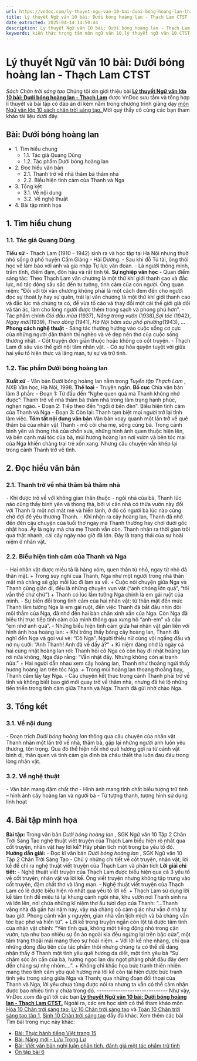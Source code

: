 ```yaml
---
url: https://vndoc.com/ly-thuyet-ngu-van-10-bai-duoi-bong-hoang-lan-thach-lam-ctst-292237
title: Lý thuyết Ngữ văn 10 bài: Dưới bóng hoàng lan - Thạch Lam CTST - Sách Chân trời sáng tạo - VnDoc.com
date_extracted: 2025-04-14 14:50:44
description: Lý thuyết Ngữ văn 10 bài: Dưới bóng hoàng lan - Thạch Lam sách Chân trời sáng tạo được VnDoc sưu tầm và giới thiệu  để tham khảo chuẩn bị cho bài giảng học kì mới sắp tới đây của mình.
keywords: kiến thức trọng tâm môn ngữ văn 10,lý thuyết ngữ văn 10 CTST,ngữ văn lớp 10,ôn tập lý thuyết văn lớp 10,lý thuyết môn ngữ văn 10,lý thuyết văn 10 CTST,Lý thuyết môn ngữ văn 10 bài Dưới bóng hoàng lan - Thạch Lam,Dưới bóng hoàng lan - Thạch Lam,trắc nghiệm ngữ văn 10 CTST,văn 10 chân trời sáng tạo
---
```


# Lý thuyết Ngữ văn 10 bài: Dưới bóng hoàng lan - Thạch Lam CTST
 _Sách Chân trời sáng tạo_
Chúng tôi xin giới thiệu bài **[Lý thuyết Ngữ văn lớp 10 bài: Dưới bóng hoàng lan - Thạch Lam](<https://vndoc.com/ly-thuyet-ngu-van-10-bai-duoi-bong-hoang-lan-thach-lam-ctst-292237>)** được VnDoc sưu tầm và tổng hợp lí thuyết và bài tập có đáp án đi kèm nằm trong chương trình giảng dạy [môn Ngữ văn lớp 10 sách chân trời sáng tạo. ](<https://vndoc.com/ngu-van-10-chan-troi-sang-tao-tap1>)Mời quý thầy cô cùng các bạn tham khảo tài liệu dưới đây.
## Bài: Dưới bóng hoàng lan
  * 1\. Tìm hiểu chung
    * 1.1. Tác giả Quang Dũng
    * 1.2. Tác phẩm Dưới bóng hoàng lan
  * 2\. Đọc hiểu văn bản 
    * 2.1. Thanh trở về nhà thăm bà thăm nhà
    * 2.2. Biểu hiện tình cảm của Thanh và Nga
  * 3\. Tổng kết
    * 3.1. Về nội dung
    * 3.2. Về nghệ thuật
  * 4\. Bài tập minh họa

## **1\. Tìm hiểu chung**
### **1.1. Tác giả Quang Dũng**
**Tiểu sử**
\- Thạch Lam \(1910 – 1942\) sinh ra và học tập tại Hà Nội nhưng thuở nhỏ sống ở phố huyện Cẩm Giàng - Hải Dương.
\- Sau khi đỗ Tú tài, ông thôi học về làm báo với anh và gia nhập Tự lực văn đoàn.
\- Là người thông minh, trầm tĩnh, điềm đạm, đôn hậu và rất tinh tế.
**Sự nghiệp văn học**
\- Quan điểm sáng tác: Theo Thạch Lam văn chương là một thứ khí giới thanh cao và đắc lực, nó tác động sâu sắc đến tư tưởng, tình cảm của con người. Ông quan niệm: “Đối với tôi văn chương không phải là một cách đem đến cho người đọc sự thoát ly hay sự quên, trái lại văn chương là một thứ khí giới thanh cao và đắc lực mà chúng ta có, để vừa tố cáo và thay đổi một cái thế giới giả dối và tàn ác, làm cho lòng người được thêm trong sạch và phong phú hơn".
\- Tác phẩm chính _Gió đầu mùa_ \(1937\), _Nắng trong vườn_ \(1938\),_Sợi tóc_ \(1942\), _Ngày mới_\(1939\), _Theo dòng_ \(1941\), _Hà Nội băm sáu phố phường_\(1943\), ...
**Phong cách nghệ thuật**
\- Sáng tác thường hướng vào cuộc sống cơ cực của những người dân thành thị nghèo và vẻ đẹp nên thơ của cuộc sống thường nhật.
\- Cốt truyện đơn giản thuộc hoặc không có cốt truyện.
\- Thạch Lam đi sâu vào thế giới nội tâm nhân vật.
\- Có sự hòa quyện tuyệt vời giữa hai yếu tố hiện thực và lãng mạn, tự sự và trữ tình.
### **1.2. Tác phẩm Dưới bóng hoàng lan**
**Xuất xứ**
\- Văn bản Dưới bóng hoàng lan nằm trong _Tuyển tập Thạch Lam_ , NXB Văn học, Hà Nội, 1998.
**Thể loại**
\- Truyện ngắn.
**Bố cục**
Chia văn bản làm 3 phần:
\- Đoạn 1: Từ đầu đến “Nghe quen quá mà Thanh không nhớ được”: Thanh trở về nhà thăm bà thăm nhà trong tâm trạng hạnh phúc, nghẹn ngào.
\- Đoạn 2: Tiếp theo đến “ngồi ở bên đèn”: Biểu hiện tình cảm của Thanh và Nga
\- Đoạn 3: Còn lại: Thanh tạm biệt mọi người trở lại tỉnh làm việc.
**Tóm tắt nội dung văn bản**
Văn bản xoay quanh một lần trở về quê thăm bà của nhân vật Thanh - mồ côi cha mẹ, sống cùng bà. Trong cảnh bình yên và thong thả của chốn xưa, những hình ảnh quen thuộc hiện lên, và bên cạnh mái tóc của bà, mùi hương hoàng lan nơi vườn và bên tóc mai của Nga khiến chàng trai trẻ xốn xang. Nhưng câu chuyện vẫn khép lại trong cảnh Thanh trở về tỉnh.
## **2\. Đọc hiểu văn bản**
### **2.1. Thanh trở về nhà thăm bà thăm nhà**
\- Khi được trở về với không gian thân thuộc - ngôi nhà của bà, Thanh lúc nào cũng thấy bình yên và thong thả, bởi vì căn nhà có thửa vườn này đối với Thanh là một nơi mát mẻ và hiền lành, ở đó có người bà lúc nào cũng chờ đợi để yêu thương Thanh.
\- Khi nhận ra cây hoàng lan, Thanh đã nhớ đến đến câu chuyện của tuổi thơ ngày mà Thanh thường hay chơi dưới gốc nhặt hoa. Ấy là ngày mà cha mẹ Thanh vẫn còn. Thanh nhận ra thời gian trôi qua thật nhanh, cái cây ngày nào giờ đã lớn.
Đây là trạng thái của sự hoài niệm ở nhân vật.
### **2.2. Biểu hiện tình cảm của Thanh và Nga**
\- Hai nhân vật được miêu tả là hàng xóm, quen thân từ nhỏ, ngay từ nhỏ đã thân mật.
\+ Trong suy nghĩ của Thanh, Nga như một người trong nhà thân mật mà chàng sẽ gặp mỗi lúc đi làm xa về.
\+ Cuộc nói chuyện giữa Nga và Thanh cũng giản dị, đều là những chuyện vụn vặt \(“anh chóng lớn quá”, “tôi vẫn thế chứ chứ”\)
\+ Thanh có lúc lầm tưởng Nga chính là em gái ruột của mình.
\- Sự biến đổi trong tình cảm của hai nhân vật: từ thân mật đến mức Thanh lầm tưởng Nga là em gái ruột, đến việc Thanh đã bắt đầu nhìn đôi môi thắm của Nga, đã nhớ đến hai bàn chân xinh xắn của Nga. Còn Nga đã biểu thị trực tiếp tình cảm của mình thông qua xưng hô “anh-em” và câu “em nhớ anh quá”.
\- Những biểu hiện tình cảm giữa hai nhân vật gắn liền với hình ảnh hoa hoàng lan:
\+ Khi trông thấy bóng cây hoàng lan, Thanh đã nghĩ đến Nga và gọi vui vẻ: “Cô Nga”. Người thiếu nữ cùng vội ngẩng đầu và nở nụ cười: “Anh Thanh\! Anh đã về đấy à?”
\+ Kỉ niệm đáng nhớ là ngày cả hai cùng nhặt hoàng lan rơi: Thanh hỏi cô Nga có còn hay đi nhặt hoàng lan rơi nữa không, Nga đáp rằng: “Vẫn nhặt đấy. Nhưng không còn ai tranh nữa.”
\+ Hai người dẫn nhau xem cây hoàng lan, Thanh như thoảng ngửi thấy hương hoàng lan trên tóc Nga.
\+ Trong mùi hoàng lan thoang thoảng bay, Thanh cầm lấy tay Nga.
\- Câu chuyện kết thúc trong cảnh Thanh phải trở về tỉnh và không biết bao giờ mới quay trở về thăm nhà, nhưng đã hé lộ những tiến triển trong tình cảm giữa Thanh và Nga: Thanh đã gửi nhờ chào Nga.
## **3\. Tổng kết**
### **3.1. Về nội dung**
\- Đoạn trích _Dưới bóng hoàng lan_ thông qua câu chuyện của nhân vật Thanh nhân một lần trở về nhà, thăm bà, gặp lại những người anh luôn yêu thương, tôn trọng. Qua đó thể hiện nỗi nhớ quê hương gợi ra từ cảnh vật bình dị, thân quen và tình cảm gia đình bà cháu thiết tha luôn đau đáu trong lòng nhân vật.
### **3.2. Về nghệ thuật**
\- Văn bản mang đậm chất thơ
\- Hình ảnh mang tính chất biểu tượng trữ tình – hình ảnh cây hoàng lan và người bà
\- Từ tượng thanh, tượng hình sử dụng linh hoạt
## **4\. Bài tập minh họa**
**Bài tập:** Trong văn bản _Dưới bóng hoàng lan_ , SGK Ngữ văn 10 Tập 2 Chân Trời Sáng Tạo nghệ thuật viết truyện của Thạch Lam biểu hiện rõ nhất qua cốt truyện, nhân vật hay lời kể? Hãy phân tích một trong ba yếu tố đó.
**Hướng dẫn giải:**
\- Đọc kĩ văn bản _Dưới bóng hoàng lan_ , SGK Ngữ văn 10 Tập 2 Chân Trời Sáng Tạo
\- Chú ý những chi tiết về cốt truyện, nhân vật, lời kể để chỉ ra nghệ thuật viết truyện của Thạch Lam và phân tích
**Lời giải chi tiết:**
\- Nghệ thuật viết truyện của Thạch Lam được biểu hiện qua cả 3 yếu tố về cốt truyện, nhân vật và lời kể. Ông viết truyện nhưng không tập trung vào cốt truyện, đậm chất thơ và lãng mạn.
\- Nghệ thuật viết truyện của Thạch Lam có lẽ được biểu hiện rõ nhất qua yếu tố lời kể:
\+ Thạch Lam sử dụng lời kể tâm tình để miêu tả lại khung cảnh ngôi nhà, khu vườn nơi Thanh sinh ra và lớn lên, nơi chứa những kỉ niệm thơ ấu tươi đẹp của Thanh: “…Thanh vắng nhà đã gần hai năm nay, vậy mà chàng có cảm giác như vẫn ở nhà tự bao giờ. Phong cảnh vẫn y nguyên, gian nhà vẫn tịch mịch và bà chàng vẫn tóc bạc phơ và hiền từ”.
\+ Lời kể trong truyện ngắn còn lột tả được tâm tình của nhân vật chính: “Yên tĩnh quá, không một tiếng động nhỏ trong căn vườn, tựa như bao nhiêu sự ồn ào ngoài kia đều ngừng lại trên bậc cửa”, một tâm trạng thoải mái mang theo sự hoài niệm.
\+ Với lời kể nhẹ nhàng, chỉ qua những dòng đầu tiên của tác phẩm thôi nhưng chúng ta có thể dễ dàng nhận thấy ở Thanh một tình yêu quê hương da diết, một tình yêu bà “Sự chăm sóc ân cần của bà, hương ngọc lan dịu ngọt phảng phất đâu đây đem đến chàng sự nhẹ nhõm….”.
\+ Không chỉ khắc họa bức tranh thiên nhiên mang theo tình cảm yêu quê hương mà lời kể còn tái hiện được bức tranh tình yêu trong sáng giữa Nga và Thanh; qua những đoạn đối thoại của Thanh và Nga, lời yêu chưa từng được nói ra nhưng ta vẫn có thể cảm nhận được bao nhiêu tình ý chứa trong đó.
_\------------------------------_
Như vậy, VnDoc.com đã gửi tới các bạn **[Lý thuyết Ngữ văn 10 bài: Dưới bóng hoàng lan - Thạch Lam CTST.](<https://vndoc.com/ly-thuyet-ngu-van-10-bai-duoi-bong-hoang-lan-thach-lam-ctst-292237>)** Ngoài ra, các em học sinh có thể tham khảo môn [Hóa 10 Chân trời sáng tạo](<https://vndoc.com/hoa-10-chan-troi-sang-tao>), [Lý 10 Chân trời sáng tạo](<https://vndoc.com/vat-ly-10-chan-troi-sang-tao>) và [Toán 10 Chân trời sáng tạo tập 1](<https://vndoc.com/toan-10-chan-troi-sang-tao-tap1>), [Sinh 10 Chân trời sáng tạo](<https://vndoc.com/sinh-hoc-10-chan-troi-sang-tao>) đầy đủ khác.
Xem thêm các bài Tìm bài trong mục này khác:
  * [Bài: Thực hành tiếng Việt trang 15](</ly-thuyet-ngu-van-10-bai-thuc-hanh-tieng-viet-trang-15-ctst-292245>)
  * [Bài: Nắng mới - Lưu Trọng Lư ](</ly-thuyet-ngu-van-10-bai-nang-moi-luu-trong-lu-ctst-292240>)
  * [Bài: Viết văn bản nghị luận phân tích, đánh giá một tác phẩm trữ tình](</ly-thuyet-ngu-van-10-bai-viet-van-ban-nghi-luan-phan-tich-danh-gia-mot-tac-pham-tru-tinh-ctst-292246>)
  * [Ôn tập bài 6](</ly-thuyet-ngu-van-10-bai-on-tap-bai-6-ctst-292607>)


